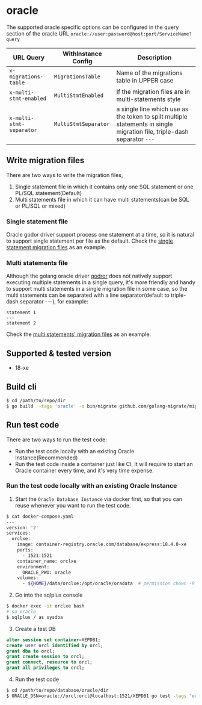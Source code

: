 # oracle

The supported oracle specific options can be configured in the query section of the oracle
URL `oracle://user:password@host:port/ServiceName?query`

| URL Query                | WithInstance Config  | Description                                                                                                             |
|--------------------------|----------------------|-------------------------------------------------------------------------------------------------------------------------|
| `x-migrations-table`     | `MigrationsTable`    | Name of the migrations table in UPPER case                                                                              |
| `x-multi-stmt-enabled`   | `MultiStmtEnabled`   | If the migration files are in multi-statements style                                                                    |
| `x-multi-stmt-separator` | `MultiStmtSeparator` | a single line which use as the token to spilt multiple statements in single migration file, triple-dash separator `---` |

## Write migration files

There are two ways to write the migration files,

1. Single statement file in which it contains only one SQL statement or one PL/SQL statement(Default)
2. Multi statements file in which it can have multi statements(can be SQL or PL/SQL or mixed)

### Single statement file

Oracle godor driver support process one statement at a time, so it is natural to support single statement per file as
the default.
Check the [single statement migration files](examples/migrations) as an example.

### Multi statements file

Although the golang oracle driver [godror](https://github.com/godror/godror) does not natively support executing
multiple
statements in a single query, it's more friendly and handy to support multi statements in a single migration file in
some case,
so the multi statements can be separated with a line separator(default to triple-dash separator ---), for example:

```
statement 1
---
statement 2
```

Check the [multi statements' migration files](examples/migrations-multistmt) as an example.

## Supported & tested version

- 18-xe

## Build cli

```bash
$ cd /path/to/repo/dir
$ go build  -tags 'oracle' -o bin/migrate github.com/golang-migrate/migrate/v4/cli
```

## Run test code

There are two ways to run the test code:

- Run the test code locally with an existing Oracle Instance(Recommended)
- Run the test code inside a container just like CI, It will require to start an Oracle container every time, and it's
  very time expense.

### Run the test code locally with an existing Oracle Instance

1. Start the `Oracle Database Instance` via docker first, so that you can reuse whenever you want to run the test code.

```bash
$ cat docker-compose.yaml
---
version: '2'
services:
  orclxe:
    image: container-registry.oracle.com/database/express:18.4.0-xe
    ports:
      - 1521:1521
    container_name: orclxe
    environment:
      ORACLE_PWD: oracle
    volumes:
      - ${HOME}/data/orclxe:/opt/oracle/oradata  # permission chown -R 54321:54321 ${HOME}/data/orclxe

```

2. Go into the sqlplus console

```bash
$ docker exec -it orclxe bash
# su oracle
$ sqlplus / as sysdba
```

3. Create a test DB

```sql
alter session set container=XEPDB1;
create user orcl identified by orcl;
grant dba to orcl;
grant create session to orcl;
grant connect, resource to orcl;
grant all privileges to orcl;
```

4. Run the test code

```bash
$ cd /path/to/repo/database/oracle/dir
$ ORACLE_DSN=oracle://orcl:orcl@localhost:1521/XEPDB1 go test -tags "oracle" -race -v -covermode atomic ./... -coverprofile .coverage  -timeout 20m
```

